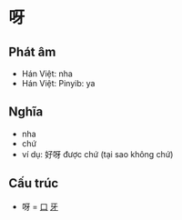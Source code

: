 # 呀

## Phát âm
* Hán Việt: nha
* Hán Việt: Pinyib: ya

## Nghĩa
* nha
* chứ
* ví dụ: 好呀 được chứ (tại sao không chứ)

## Cấu trúc
* 呀 = [口](口.md) [牙](牙.md)

<script>window.HANZI_FIELD='呀';</script>